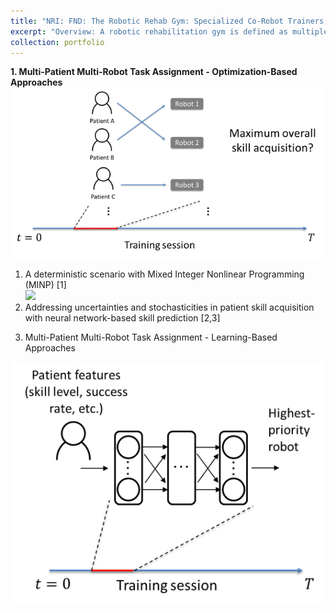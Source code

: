 ```yaml
---
title: "NRI: FND: The Robotic Rehab Gym: Specialized Co-Robot Trainers Working with Multiple Human Trainees for Optimal Learning Outcomes", sponsored by NSF, 2020-2025
excerpt: "Overview: A robotic rehabilitation gym is defined as multiple patients training with multiple robots or passive sensorized devices in a group setting. Recent work with such gyms has shown positive rehabilitation outcomes; furthermore, such gyms allow a single therapist to supervise more than one patient, increasing cost-effectiveness. To allow more effective multipatient supervision in future robotic rehabilitation gyms, this project investigates automated systems that can dynamically assign patients to different robots within a session in order to optimize group rehabilitation outcome. <br/><img src='/images/robotic_gym_overview.png'>"
collection: portfolio
---
```


<b>1. Multi-Patient Multi-Robot Task Assignment - Optimization-Based Approaches</b><br/>
<img src='/images/robotic_gym_optimization.png'><br/>
   1) A deterministic scenario with Mixed Integer Nonlinear Programming (MINP) [1]<br/>
   <img src='/images/robotic_gym_deterministic.png'><br/>
   2) Addressing uncertainties and stochasticities in patient skill acquisition with neural network-based skill prediction [2,3]<br/>
   
3. Multi-Patient Multi-Robot Task Assignment - Learning-Based Approaches
<img src='/images/robotic_gym_learning.png'>
